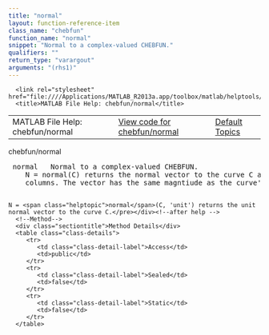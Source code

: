 ```yaml
---
title: "normal"
layout: function-reference-item
class_name: "chebfun"
function_name: "normal"
snippet: "Normal to a complex-valued CHEBFUN."
qualifiers: ""
return_type: "varargout"
arguments: "(rhs1)"
---
```


<html>
   <head>
      <meta http-equiv="Content-Type" content="text/html; charset=utf-8">
   
      <link rel="stylesheet" href="file:////Applications/MATLAB_R2013a.app/toolbox/matlab/helptools/private/helpwin.css">
      <title>MATLAB File Help: chebfun/normal</title>
   </head>
   <body>
      <!--Single-page help-->
      <table border="0" cellspacing="0" width="100%">
         <tr class="subheader">
            <td class="headertitle">MATLAB File Help: chebfun/normal</td>
            <td class="subheader-left"><a href="matlab:edit chebfun/normal">View code for chebfun/normal</a></td>
            <td class="subheader-right"><a href="matlab:helpwin">Default Topics</a></td>
         </tr>
      </table>
      <div class="title">chebfun/normal</div>
      <div class="helptext"><pre><!--helptext --> <span class="helptopic">normal</span>   Normal to a complex-valued CHEBFUN.
    N = <span class="helptopic">normal</span>(C) returns the normal vector to the curve C as a CHEBFUN with two
    columns. The vector has the same magntiude as the curve's tangent vector.
 
    N = <span class="helptopic">normal</span>(C, 'unit') returns the unit normal vector to the curve C.</pre></div><!--after help -->
      <!--Method-->
      <div class="sectiontitle">Method Details</div>
      <table class="class-details">
         <tr>
            <td class="class-detail-label">Access</td>
            <td>public</td>
         </tr>
         <tr>
            <td class="class-detail-label">Sealed</td>
            <td>false</td>
         </tr>
         <tr>
            <td class="class-detail-label">Static</td>
            <td>false</td>
         </tr>
      </table>
   </body>
</html>
